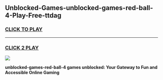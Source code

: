
## Unblocked-Games-unblocked-games-red-ball-4-Play-Free-ttdag
<h3>
<a href="https://premium76.site?title=unblocked-games-red-ball-4&ref=15A">CLICK TO PLAY</a></h3>
<hr>

<h3>
<a href="https://premium76.site?title=unblocked-games-red-ball-4&ref=15A">CLICK 2 PLAY</a>
  
</h3>

<a href="https://premium76.site?title=unblocked-games-red-ball-4&ref=15A"><img src="https://clearcache.store/games.png"></a>


**unblocked-games-red-ball-4 games unblocked: Your Gateway to Fun and Accessible Online Gaming**

